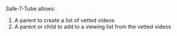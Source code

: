
 Safe-T-Tube allows:
 1) A parent to create a list of vetted videos
 2) A parent or child to add to a viewing list from the vetted videos